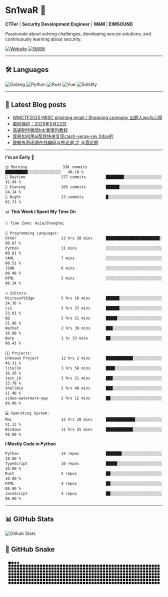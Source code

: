 # Sn1waR 👋

**CTFer** | **Security Development Engineer** | **W&M** | **EIMSOUND**

Passionate about solving challenges, developing secure solutions, and continuously learning about security.

[![Website](https://img.shields.io/website?url=https%3A%2F%2Fwww.snowywar.top)](https://www.snowywar.top) 
[![BiliBili](https://img.shields.io/badge/BiliBili-哔哩哔哩-00A1D6?style=flat&logo=bilibili&logoColor=white)](https://space.bilibili.com/8389161)  

---

## 🛠️ Languages
![Golang](https://img.shields.io/badge/-Golang-00ADD8?style=flat&logo=go&logoColor=white)
![Python](https://img.shields.io/badge/-Python-3776AB?style=flat&logo=python&logoColor=white)
![Rust](https://img.shields.io/badge/-Rust-000000?style=flat&logo=rust&logoColor=white)
![Vue](https://img.shields.io/badge/-Vue.js-4FC08D?style=flat&logo=vue.js&logoColor=white)
![Solidity](https://img.shields.io/badge/-Solidity-363636?style=flat&logo=solidity&logoColor=white)

---
## 📖 Latest Blog posts
<!-- BLOG-POST-LIST:START -->
- [WMCTF2025-MISC phishing email / Shopping company 出题人wp与心得](https://www.snowywar.top/4622.html)
- [密码保护：2025年5月22日](https://www.snowywar.top/4616.html)
- [高速制作微信hdr表情包教程](https://www.snowywar.top/4612.html)
- [我是如何用ai帮我快速复现clash-verge-rev 0day的](https://www.snowywar.top/4595.html)
- [致敬传奇闭源在线编码与熊论道 之 与雪论题](https://www.snowywar.top/4590.html)
<!-- BLOG-POST-LIST:END -->
---
<!--START_SECTION:waka-->
**I'm an Early 🐤** 

```text
🌞 Morning                338 commits         ██████████░░░░░░░░░░░░░░░   40.19 % 
🌆 Daytime                277 commits         ████████░░░░░░░░░░░░░░░░░   32.94 % 
🌃 Evening                203 commits         ██████░░░░░░░░░░░░░░░░░░░   24.14 % 
🌙 Night                  23 commits          █░░░░░░░░░░░░░░░░░░░░░░░░   02.73 % 
```


📊 **This Week I Spent My Time On** 

```text
🕑︎ Time Zone: Asia/Shanghai

💬 Programming Languages: 
Other                    23 hrs 38 mins      ████████████████████████░   96.87 % 
Python                   11 mins             ░░░░░░░░░░░░░░░░░░░░░░░░░   00.81 % 
YAML                     7 mins              ░░░░░░░░░░░░░░░░░░░░░░░░░   00.51 % 
JSON                     6 mins              ░░░░░░░░░░░░░░░░░░░░░░░░░   00.48 % 
HTML                     5 mins              ░░░░░░░░░░░░░░░░░░░░░░░░░   00.34 % 

🔥 Editors: 
MicrosoftEdge            5 hrs 56 mins       ██████░░░░░░░░░░░░░░░░░░░   24.36 % 
cs2                      5 hrs 37 mins       ██████░░░░░░░░░░░░░░░░░░░   23.01 % 
QQ                       5 hrs 21 mins       █████░░░░░░░░░░░░░░░░░░░░   21.96 % 
WeChat                   2 hrs 39 mins       ███░░░░░░░░░░░░░░░░░░░░░░   10.88 % 
Warp                     1 hr 33 mins        ██░░░░░░░░░░░░░░░░░░░░░░░   06.41 % 

🐱‍💻 Projects: 
Unknown Project          12 hrs 2 mins       ████████████░░░░░░░░░░░░░   49.31 % 
litellm                  3 hrs 58 mins       ████░░░░░░░░░░░░░░░░░░░░░   16.26 % 
test_jb                  3 hrs 21 mins       ███░░░░░░░░░░░░░░░░░░░░░░   13.78 % 
ShellBin                 2 hrs 48 mins       ███░░░░░░░░░░░░░░░░░░░░░░   11.48 % 
video-watermark-app      2 hrs 12 mins       ██░░░░░░░░░░░░░░░░░░░░░░░   09.06 % 

💻 Operating System: 
Mac                      12 hrs 28 mins      █████████████░░░░░░░░░░░░   51.12 % 
Windows                  11 hrs 55 mins      ████████████░░░░░░░░░░░░░   48.88 % 
```

**I Mostly Code in Python** 

```text
Python                   14 repos            ███████░░░░░░░░░░░░░░░░░░   28.00 % 
TypeScript               10 repos            █████░░░░░░░░░░░░░░░░░░░░   20.00 % 
Rust                     5 repos             ██░░░░░░░░░░░░░░░░░░░░░░░   10.00 % 
HTML                     4 repos             ██░░░░░░░░░░░░░░░░░░░░░░░   08.00 % 
JavaScript               4 repos             ██░░░░░░░░░░░░░░░░░░░░░░░   08.00 % 
```




<!--END_SECTION:waka-->
---

## 📊 GitHub Stats
![Github Stats](https://github-readme-stats.vercel.app/api?username=jiayuqi7813&show_icons=true&theme=radical)

## 🐍 GitHub Snake
<picture>
  <source media="(prefers-color-scheme: dark)" srcset="https://raw.githubusercontent.com/jiayuqi7813/jiayuqi7813/output/github-contribution-grid-snake-dark.svg">
  <source media="(prefers-color-scheme: light)" srcset="https://raw.githubusercontent.com/jiayuqi7813/jiayuqi7813/output/github-contribution-grid-snake.svg">
  <img alt="github contribution grid snake animation" src="https://raw.githubusercontent.com/jiayuqi7813/jiayuqi7813/output/github-contribution-grid-snake.svg">
</picture>

